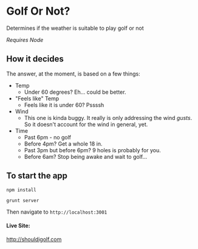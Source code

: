 Golf Or Not?
=========
Determines if the weather is suitable to play golf or not 

_Requires Node_
## How it decides
The answer, at the moment, is based on a few things:
* Temp
  * Under 60 degrees? Eh... could be better.
* "Feels like" Temp
  * Feels like it is under 60? Pssssh
* Wind
  * This one is kinda buggy. It really is only addressing the wind *gusts*. So it doesn't account for the wind in general, yet.
* Time
  * Past 6pm - no golf
  * Before 4pm? Get a whole 18 in.
  * Past 3pm but before 6pm? 9 holes is probably for you.
  * Before 6am? Stop being awake and wait to golf...

## To start the app
``` npm install ```

``` grunt server ```

Then navigate to ``` http://localhost:3001 ```

#### Live Site: 
http://shouldigolf.com
